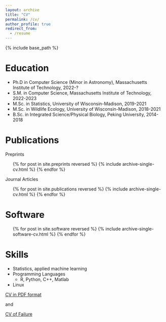 ```yaml
---
layout: archive
title: "CV"
permalink: /cv/
author_profile: true
redirect_from:
  - /resume
---
```


{% include base_path %}

Education
======

* Ph.D in Computer Science (Minor in Astronomy), Massachusetts Institute of Technology, 2022-?
* S.M. in Computer Science, Massachusetts Institute of Technology, 2022-2023
* M.Sc. in Statistics, University of Wisconsin-Madison, 2019-2021
* M.Sc. in Wildlife Ecology, University of Wisconsin-Madison, 2018-2021
* B.Sc. in Integrated Science/Physical Biology, Peking University, 2014-2018

Publications
======
Preprints
  <ul>{% for post in site.preprints reversed %}
    {% include archive-single-cv.html %}
  {% endfor %}</ul>
Journal Articles
  <ul>{% for post in site.publications reversed %}
    {% include archive-single-cv.html %}
  {% endfor %}</ul>

Software
======
  <ul>{% for post in site.software reversed %}
    {% include archive-single-software-cv.html %}
  {% endfor %}</ul>

<!---
Talks
======
  <ul>{% for post in site.talks reversed %}
    {% include archive-single-talk-cv.html %}
  {% endfor %}</ul>

Work experience
======

* 2020-2021: Research Assistant
  * UW-Madison, Wisconsin Institute for Discovery
  * Duties included: Network Reconstruction of Plant Microbes
  * Supervisor: Professor Claudia Sol&iacute;s-Lemus

* 2019-2020: Research Assistant
  * UW-Madison, Department of Forest and Wildlife Ecology
  * Duties included: Community Ecology of Carnivore
  * Supervisor: Professor Tim Van Deelen
  
Teaching
======
  <ul>{% for post in site.teaching reversed%}
    {% include archive-single-cv.html %}
  {% endfor %}</ul>

--->

Skills
======
* Statistics, applied machine learning
* Programming Languages
  * R, Python, C++, Matlab
* Linux





[CV in PDF format](https://YunyiShen.github.io/files/CV.pdf)

and


[CV of Failure](https://YunyiShen.github.io/files/failure_CV.pdf)

